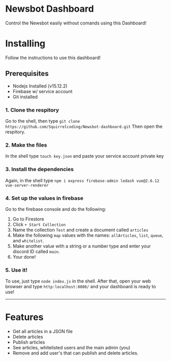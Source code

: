 # Newsbot Dashboard
Control the Newsbot easily without comands using this Dashboard!

# Installing
Follow the instructions to use this dashboard!

## Prerequisites
- Nodejs Installed (v15.12.2)
- Firebase w/ service account
- Git installed

### 1. Clone the respitory
Go to the shell, then type `git clone https://github.com/Squirrelcoding/Newsbot-dashboard.git`
Then open the respitory.

### 2. Make the files
In the shell type `touch key.json` and paste your service account private key

### 3. Install the dependencies
Again, in the shell type `npm i express firebase-admin lodash vue@2.6.12 vue-server-renderer`

### 4. Set up the values in firebase
Go to the firebase console and do the following:
1. Go to Firestore
2. Click `+ Start Collection`
3. Name the collection `Test` and create a document called `articles`
4. Make the following `map` values with the names: `allArticles`, `list`, `queue`, and `whitelist`.
5. Make another value with a string or a number type and enter your discord ID called `main`.
6. Your done!

### 5. Use it!

To use, just type `node index.js` in the shell. After that, open your web browser and type `http:localhost:8080/` and your dashboard is ready to use!

---
# Features
- Get all articles in a JSON file
- Delete articles
- Publish articles
- See articles, whitelisted users and the main admin (you)
- Remove and add user's that can publish and delete articles.
